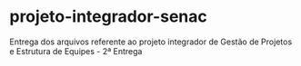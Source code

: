 # projeto-integrador-senac
Entrega dos arquivos referente ao projeto integrador de Gestão de Projetos e Estrutura de Equipes - 2ª Entrega
